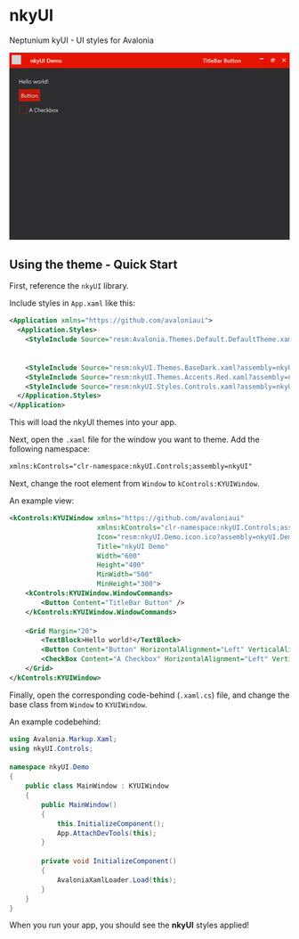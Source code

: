 
# nkyUI

Neptunium kyUI - UI styles for Avalonia

![screenshot](img/demowindow.png)

## Using the theme - Quick Start

First, reference the `nkyUI` library.

Include styles in `App.xaml` like this:

```xml
<Application xmlns="https://github.com/avaloniaui">
  <Application.Styles>
    <StyleInclude Source="resm:Avalonia.Themes.Default.DefaultTheme.xaml?assembly=Avalonia.Themes.Default"/>


    <StyleInclude Source="resm:nkyUI.Themes.BaseDark.xaml?assembly=nkyUI" />
    <StyleInclude Source="resm:nkyUI.Themes.Accents.Red.xaml?assembly=nkyUI" />
    <StyleInclude Source="resm:nkyUI.Styles.Controls.xaml?assembly=nkyUI" />
  </Application.Styles>
</Application>
```

This will load the nkyUI themes into your app.

Next, open the `.xaml` file for the window you want to theme.
Add the following namespace:

```xml
xmlns:kControls="clr-namespace:nkyUI.Controls;assembly=nkyUI"
```

Next, change the root element from `Window` to `kControls:KYUIWindow`.

An example view:

```xml
<kControls:KYUIWindow xmlns="https://github.com/avaloniaui"
                      xmlns:kControls="clr-namespace:nkyUI.Controls;assembly=nkyUI"
                      Icon="resm:nkyUI.Demo.icon.ico?assembly=nkyUI.Demo"
                      Title="nkyUI Demo"
                      Width="600"
                      Height="400"
                      MinWidth="500"
                      MinHeight="300">
    <kControls:KYUIWindow.WindowCommands>
        <Button Content="TitleBar Button" />
    </kControls:KYUIWindow.WindowCommands>

    <Grid Margin="20">
        <TextBlock>Hello world!</TextBlock>
        <Button Content="Button" HorizontalAlignment="Left" VerticalAlignment="Top" Margin="0,25,0,0" />
        <CheckBox Content="A Checkbox" HorizontalAlignment="Left" VerticalAlignment="Top" Margin="0,60,0,0" />
    </Grid>
</kControls:KYUIWindow>
```

Finally, open the corresponding code-behind (`.xaml.cs`) file, and change
the base class from `Window` to `KYUIWindow`.

An example codebehind:

```csharp
using Avalonia.Markup.Xaml;
using nkyUI.Controls;

namespace nkyUI.Demo
{
    public class MainWindow : KYUIWindow
    {
        public MainWindow()
        {
            this.InitializeComponent();
            App.AttachDevTools(this);
        }

        private void InitializeComponent()
        {
            AvaloniaXamlLoader.Load(this);
        }
    }
}
```

When you run your app, you should see the **nkyUI** styles applied!